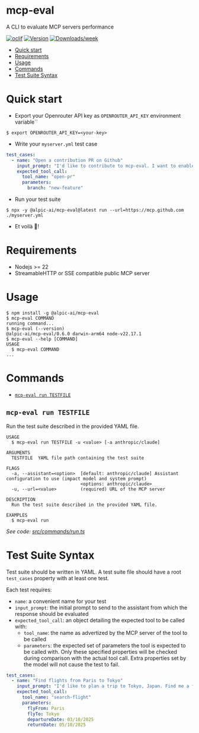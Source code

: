 <h1>mcp-eval</h1>

A CLI to evaluate MCP servers performance

[![oclif](https://img.shields.io/badge/cli-oclif-brightgreen.svg)](https://oclif.io)
[![Version](https://img.shields.io/npm/v/mcp-eval.svg)](https://npmjs.org/package/mcp-eval)
[![Downloads/week](https://img.shields.io/npm/dw/mcp-eval.svg)](https://npmjs.org/package/mcp-eval)

<!-- toc -->
* [Quick start](#quick-start)
* [Requirements](#requirements)
* [Usage](#usage)
* [Commands](#commands)
* [Test Suite Syntax](#test-suite-syntax)
<!-- tocstop -->

# Quick start

- Export your Openrouter API key as `OPENROUTER_API_KEY` environment variable``

```
$ export OPENROUTER_API_KEY=<your-key>
```

- Write your `myserver.yml` test case

```yml
test_cases:
  - name: "Open a contribution PR on Github"
    input_prompt: "I'd like to contribute to mcp-eval. I want to enable ... feature. I'll let you go ahead and implement the feature as you see fit. Open a pull request with the proposed modification once you're done."
    expected_tool_call:
      tool_name: "open-pr"
      parameters:
        branch: "new-feature"
```

- Run your test suite

```
$ npx -y @alpic-ai/mcp-eval@latest run --url=https://mcp.github.com ./myserver.yml
```

- Et voilà 🎉!

# Requirements

- Nodejs >= 22
- StreamableHTTP or SSE compatible public MCP server

# Usage

<!-- usage -->

```sh-session
$ npm install -g @alpic-ai/mcp-eval
$ mcp-eval COMMAND
running command...
$ mcp-eval (--version)
@alpic-ai/mcp-eval/0.6.0 darwin-arm64 node-v22.17.1
$ mcp-eval --help [COMMAND]
USAGE
  $ mcp-eval COMMAND
...
```
<!-- usagestop -->

# Commands

<!-- commands -->
* [`mcp-eval run TESTFILE`](#mcp-eval-run-testfile)

## `mcp-eval run TESTFILE`

Run the test suite described in the provided YAML file.

```
USAGE
  $ mcp-eval run TESTFILE -u <value> [-a anthropic/claude]

ARGUMENTS
  TESTFILE  YAML file path containing the test suite

FLAGS
  -a, --assistant=<option>  [default: anthropic/claude] Assistant configuration to use (impact model and system prompt)
                            <options: anthropic/claude>
  -u, --url=<value>         (required) URL of the MCP server

DESCRIPTION
  Run the test suite described in the provided YAML file.

EXAMPLES
  $ mcp-eval run
```

_See code: [src/commands/run.ts](https://github.com/alpic-ai/mcp-eval/blob/v0.6.0/src/commands/run.ts)_
<!-- commandsstop -->

# Test Suite Syntax

Test suite should be written in YAML.
A test suite file should have a root `test_cases` property with at least one test.

Each test requires:

- `name`: a convenient name for your test
- `input_prompt`: the initial prompt to send to the assistant from which the response should be evaluated
- `expected_tool_call`: an object detailing the expected tool to be called with:
  - `tool_name`: the name as advertized by the MCP server of the tool to be called
  - `parameters`: the expected set of parameters the tool is expected to be called with. Only these specified properties will be checked during comparison with the actual tool call. Extra properties set by the model will not cause the test to fail.

```yml
test_cases:
  - name: "Find flights from Paris to Tokyo"
    input_prompt: "I'd like to plan a trip to Tokyo, Japan. Find me a flight from Paris to Tokyo on October 3rd and returning on October 5th."
    expected_tool_call:
      tool_name: "search-flight"
      parameters:
        flyFrom: Paris
        flyTo: Tokyo
        departureDate: 03/10/2025
        returnDate: 05/10/2025
```
